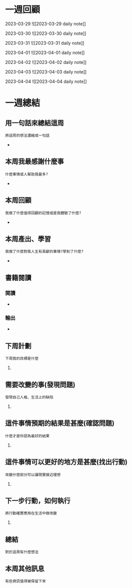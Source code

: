 # 一週回顧
2023-03-29
![[2023-03-29 daily note]]

2023-03-30
![[2023-03-30 daily note]]

2023-03-31
![[2023-03-31 daily note]]

2023-04-01
![[2023-04-01 daily note]]

2023-04-02
![[2023-04-02 daily note]]

2023-04-03
![[2023-04-03 daily note]]

2023-04-04
![[2023-04-04 daily note]]

# 一週總結
## 用一句話來總結這周
```note-brown
將這周的想法濃縮成一句話
```
- 

## 本周我最感謝什麼事
```note-brown
什麼事情或人幫助我最多?
```
- 

## 本周回顧
```note-brown
我做了什麼值得回顧的記憶或是我體驗了什麼?
```
- 

## 本周產出、學習
```note-brown
我做了什麼對我人生有貢獻的事情?學到了什麼?
```
- 

## 書籍閱讀
### 閱讀
- 

### 輸出
- 

## 下周計劃
```note-brown
下周我的目標是什麼
```
1. 

## 需要改變的事(發現問題)
```note-brown
發現自己人格、生活上的缺陷
```
1. 

## 這件事情預期的結果是甚麼(確認問題)
```note-brown
什麼才是你認為最好的結果
```
1. 

## 這件事情可以更好的地方是甚麼(找出行動)
```note-brown
改變什麼部分可以讓現實接近理想
```
1. 

 ## 下一步行動，如何執行
 ```note-brown
將行動確實應用在生活中做改變
```
1. 

## 總結
 ```note-brown
對於這周有什麼想法
```


## 本周其他訊息
 ```note-brown
有些資訊值得被保留下來
```